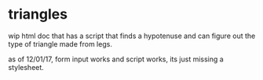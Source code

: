 # triangles
wip html doc that has a script that finds a hypotenuse and can figure out the type of triangle made from legs.

as of 12/01/17, form input works and script works, its just missing a stylesheet.